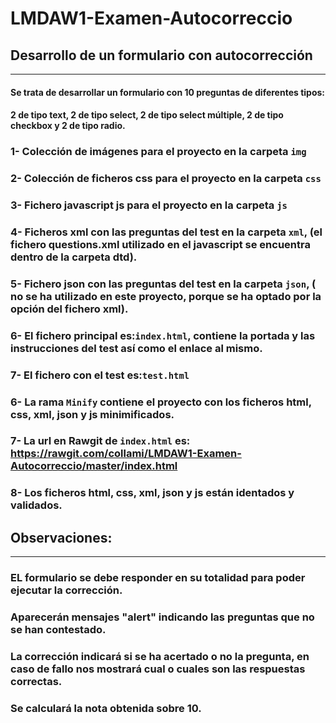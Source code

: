 # LMDAW1-Examen-Autocorreccio

## Desarrollo de un formulario con autocorrección
---
#### Se trata de desarrollar un formulario con 10 preguntas de diferentes tipos:
#### 2 de tipo text, 2 de tipo select, 2 de tipo select múltiple, 2 de tipo checkbox y 2 de tipo radio.
### 1- Colección de imágenes para el proyecto en la carpeta `img`
### 2- Colección de ficheros css para el proyecto en la carpeta `css`
### 3- Fichero javascript js para el proyecto en la carpeta `js`
### 4- Ficheros xml con las preguntas del test en la carpeta `xml`, (el fichero questions.xml utilizado en el javascript se encuentra dentro de la carpeta dtd).
### 5- Fichero json con las preguntas del test en la carpeta `json`, ( no se ha utilizado en este proyecto, porque se ha optado por la opción del fichero xml).
### 6- El fichero principal es:`index.html`, contiene la portada y las instrucciones del test así como el enlace al mismo.
### 7- El fichero con el test es:`test.html`
### 6- La rama `Minify` contiene el proyecto con los ficheros html, css, xml, json y js minimificados.
### 7- La url en Rawgit de `index.html` es: https://rawgit.com/collami/LMDAW1-Examen-Autocorreccio/master/index.html
### 8- Los ficheros html, css, xml, json y js están identados y validados.


## Observaciones:
---
### EL formulario se debe responder en su totalidad para poder ejecutar la corrección.
### Aparecerán mensajes "alert" indicando las preguntas que no se han contestado.
### La corrección indicará si se ha acertado o no la pregunta, en caso de fallo nos mostrará cual o cuales son las respuestas correctas.
### Se calculará la nota obtenida sobre 10.
